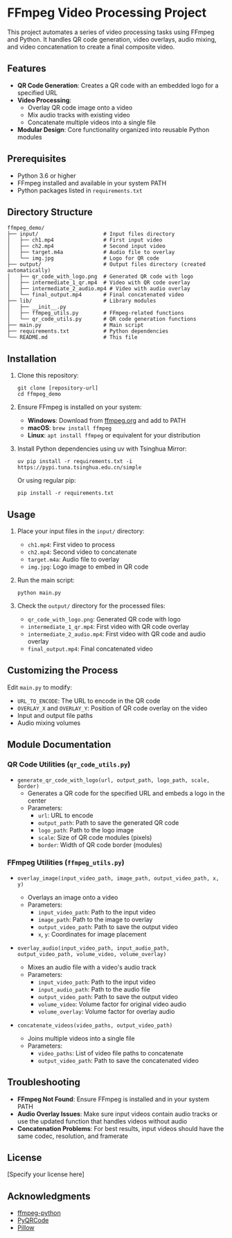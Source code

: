 # FFmpeg Video Processing Project

This project automates a series of video processing tasks using FFmpeg and Python. It handles QR code generation, video overlays, audio mixing, and video concatenation to create a final composite video.

## Features

- **QR Code Generation**: Creates a QR code with an embedded logo for a specified URL
- **Video Processing**:
  - Overlay QR code image onto a video
  - Mix audio tracks with existing video
  - Concatenate multiple videos into a single file
- **Modular Design**: Core functionality organized into reusable Python modules

## Prerequisites

- Python 3.6 or higher
- FFmpeg installed and available in your system PATH
- Python packages listed in `requirements.txt`

## Directory Structure

```
ffmpeg_demo/
├── input/                     # Input files directory
│   ├── ch1.mp4                # First input video
│   ├── ch2.mp4                # Second input video
│   ├── target.m4a             # Audio file to overlay
│   └── img.jpg                # Logo for QR code
├── output/                    # Output files directory (created automatically)
│   ├── qr_code_with_logo.png  # Generated QR code with logo
│   ├── intermediate_1_qr.mp4  # Video with QR code overlay
│   ├── intermediate_2_audio.mp4 # Video with audio overlay
│   └── final_output.mp4       # Final concatenated video
├── lib/                       # Library modules
│   ├── __init__.py
│   ├── ffmpeg_utils.py        # FFmpeg-related functions
│   └── qr_code_utils.py       # QR code generation functions
├── main.py                    # Main script
├── requirements.txt           # Python dependencies
└── README.md                  # This file
```

## Installation

1. Clone this repository:
   ```
   git clone [repository-url]
   cd ffmpeg_demo
   ```

2. Ensure FFmpeg is installed on your system:
   - **Windows**: Download from [ffmpeg.org](https://ffmpeg.org/download.html) and add to PATH
   - **macOS**: `brew install ffmpeg`
   - **Linux**: `apt install ffmpeg` or equivalent for your distribution

3. Install Python dependencies using uv with Tsinghua Mirror:
   ```
   uv pip install -r requirements.txt -i https://pypi.tuna.tsinghua.edu.cn/simple
   ```

   Or using regular pip:
   ```
   pip install -r requirements.txt
   ```

## Usage

1. Place your input files in the `input/` directory:
   - `ch1.mp4`: First video to process
   - `ch2.mp4`: Second video to concatenate
   - `target.m4a`: Audio file to overlay
   - `img.jpg`: Logo image to embed in QR code

2. Run the main script:
   ```
   python main.py
   ```

3. Check the `output/` directory for the processed files:
   - `qr_code_with_logo.png`: Generated QR code with logo
   - `intermediate_1_qr.mp4`: First video with QR code overlay
   - `intermediate_2_audio.mp4`: First video with QR code and audio overlay
   - `final_output.mp4`: Final concatenated video

## Customizing the Process

Edit `main.py` to modify:

- `URL_TO_ENCODE`: The URL to encode in the QR code
- `OVERLAY_X` and `OVERLAY_Y`: Position of QR code overlay on the video
- Input and output file paths
- Audio mixing volumes

## Module Documentation

### QR Code Utilities (`qr_code_utils.py`)

- `generate_qr_code_with_logo(url, output_path, logo_path, scale, border)`
  - Generates a QR code for the specified URL and embeds a logo in the center
  - Parameters:
    - `url`: URL to encode
    - `output_path`: Path to save the generated QR code
    - `logo_path`: Path to the logo image
    - `scale`: Size of QR code modules (pixels)
    - `border`: Width of QR code border (modules)

### FFmpeg Utilities (`ffmpeg_utils.py`)

- `overlay_image(input_video_path, image_path, output_video_path, x, y)`
  - Overlays an image onto a video
  - Parameters:
    - `input_video_path`: Path to the input video
    - `image_path`: Path to the image to overlay
    - `output_video_path`: Path to save the output video
    - `x`, `y`: Coordinates for image placement

- `overlay_audio(input_video_path, input_audio_path, output_video_path, volume_video, volume_overlay)`
  - Mixes an audio file with a video's audio track
  - Parameters:
    - `input_video_path`: Path to the input video
    - `input_audio_path`: Path to the audio file
    - `output_video_path`: Path to save the output video
    - `volume_video`: Volume factor for original video audio
    - `volume_overlay`: Volume factor for overlay audio

- `concatenate_videos(video_paths, output_video_path)`
  - Joins multiple videos into a single file
  - Parameters:
    - `video_paths`: List of video file paths to concatenate
    - `output_video_path`: Path to save the concatenated video

## Troubleshooting

- **FFmpeg Not Found**: Ensure FFmpeg is installed and in your system PATH
- **Audio Overlay Issues**: Make sure input videos contain audio tracks or use the updated function that handles videos without audio
- **Concatenation Problems**: For best results, input videos should have the same codec, resolution, and framerate

## License

[Specify your license here]

## Acknowledgments

- [ffmpeg-python](https://github.com/kkroening/ffmpeg-python)
- [PyQRCode](https://github.com/mnooner256/pyqrcode)
- [Pillow](https://python-pillow.org/)